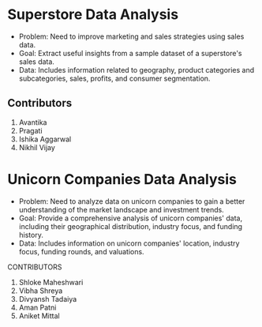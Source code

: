# Superstore Data Analysis

+ Problem: Need to improve marketing and sales strategies using sales data.
+ Goal: Extract useful insights from a sample dataset of a superstore's sales data.
+ Data: Includes information related to geography, product categories and subcategories, sales, profits, and consumer segmentation.

## Contributors

1. Avantika
2. Pragati
3. Ishika Aggarwal
4. Nikhil Vijay

# Unicorn Companies Data Analysis

+ Problem: Need to analyze data on unicorn companies to gain a better understanding of the market landscape and investment trends.
+ Goal: Provide a comprehensive analysis of unicorn companies' data, including their geographical distribution, industry focus, and funding history.
+ Data: Includes information on unicorn companies' location, industry focus, funding rounds, and valuations.

CONTRIBUTORS

1. Shloke Maheshwari
2. Vibha Shreya
3. Divyansh Tadaiya
4. Aman Patni
5. Aniket Mittal
